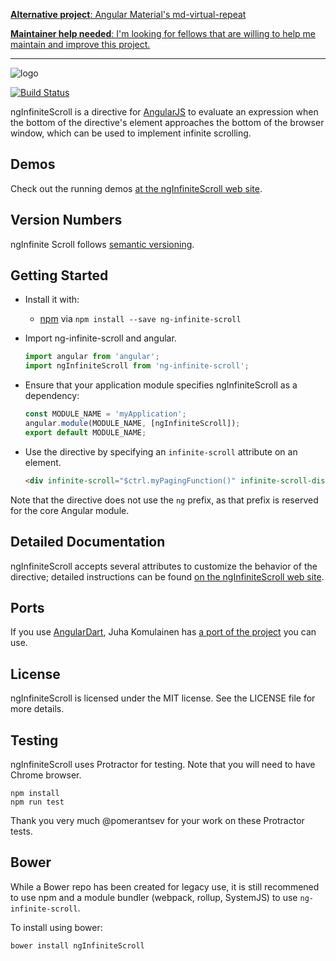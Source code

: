 [**Alternative project**: Angular Material's md-virtual-repeat](https://material.angularjs.org/latest/api/directive/mdVirtualRepeat)

[**Maintainer help needed**: I'm looking for fellows that are willing to help me maintain and improve this project.](https://github.com/sroze/ngInfiniteScroll/issues/267)

---

![logo](http://sroze.github.com/ngInfiniteScroll/images/logo-resized.png)

[![Build Status](https://travis-ci.org/sroze/ngInfiniteScroll.png?branch=master)](https://travis-ci.org/sroze/ngInfiniteScroll)

ngInfiniteScroll is a directive for [AngularJS](http://angularjs.org/) to evaluate an expression when the bottom of the directive's element approaches the bottom of the browser window, which can be used to implement infinite scrolling.

Demos
-----

Check out the running demos [at the ngInfiniteScroll web site](http://sroze.github.com/ngInfiniteScroll/demos.html).

Version Numbers
---------------

ngInfinite Scroll follows [semantic versioning](http://semver.org/).

Getting Started
---------------

 * Install it with:
   * [npm](https://www.npmjs.com) via `npm install --save ng-infinite-scroll`
 * Import ng-infinite-scroll and angular.
 
    ```js
    import angular from 'angular';
    import ngInfiniteScroll from 'ng-infinite-scroll';
    ```

 * Ensure that your application module specifies ngInfiniteScroll as a dependency:

    ```js
    const MODULE_NAME = 'myApplication';
    angular.module(MODULE_NAME, [ngInfiniteScroll]);
    export default MODULE_NAME;
    ```

 * Use the directive by specifying an `infinite-scroll` attribute on an element.

    ```html
    <div infinite-scroll="$ctrl.myPagingFunction()" infinite-scroll-distance="3"></div>
    ```

Note that the directive does not use the `ng` prefix, as that prefix is reserved for the core Angular module.

Detailed Documentation
----------------------

ngInfiniteScroll accepts several attributes to customize the behavior of the directive; detailed instructions can be found [on the ngInfiniteScroll web site](http://sroze.github.com/ngInfiniteScroll/documentation.html).

Ports
-----

If you use [AngularDart](https://github.com/angular/angular.dart), Juha Komulainen has [a port of the project](http://pub.dartlang.org/packages/ng_infinite_scroll) you can use.

License
-------

ngInfiniteScroll is licensed under the MIT license. See the LICENSE file for more details.

Testing
-------

ngInfiniteScroll uses Protractor for testing.
Note that you will need to have Chrome browser.

    npm install
    npm run test

Thank you very much @pomerantsev for your work on these Protractor tests.

Bower
-----

While a Bower repo has been created for legacy use, it is still recommened to
use npm and a module bundler (webpack, rollup, SystemJS) to use
`ng-infinite-scroll`.

To install using bower:

```
bower install ngInfiniteScroll
```
